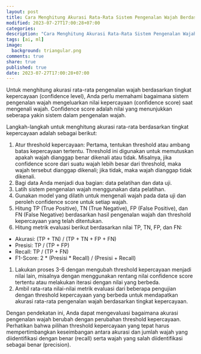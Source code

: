 ```yaml
---
layout: post
title: Cara Menghitung Akurasi Rata-Rata Sistem Pengenalan Wajah Berdasarkan Confidence Level
modified: 2023-07-27T17:00:28+07:00
categories:
description: "Cara Menghitung Akurasi Rata-Rata Sistem Pengenalan Wajah Berdasarkan Confidence Level"
tags: [ai, ml]
image:
  background: triangular.png
comments: true
share: true
published: true
date: 2023-07-27T17:00:28+07:00
---
```


Untuk menghitung akurasi rata-rata pengenalan wajah berdasarkan tingkat kepercayaan (confidence level), Anda perlu memahami bagaimana sistem pengenalan wajah mengeluarkan nilai kepercayaan (confidence score) saat mengenali wajah. Confidence score adalah nilai yang menunjukkan seberapa yakin sistem dalam pengenalan wajah.

Langkah-langkah untuk menghitung akurasi rata-rata berdasarkan tingkat kepercayaan adalah sebagai berikut:

1. Atur threshold kepercayaan: Pertama, tentukan threshold atau ambang batas kepercayaan tertentu. Threshold ini digunakan untuk memutuskan apakah wajah dianggap benar dikenali atau tidak. Misalnya, jika confidence score dari suatu wajah lebih besar dari threshold, maka wajah tersebut dianggap dikenali; jika tidak, maka wajah dianggap tidak dikenali.
1. Bagi data Anda menjadi dua bagian: data pelatihan dan data uji.
1. Latih sistem pengenalan wajah menggunakan data pelatihan.
1. Gunakan model yang dilatih untuk mengenali wajah pada data uji dan peroleh confidence score untuk setiap wajah.
1. Hitung TP (True Positive), TN (True Negative), FP (False Positive), dan FN (False Negative) berdasarkan hasil pengenalan wajah dan threshold kepercayaan yang telah ditentukan.
1. Hitung metrik evaluasi berikut berdasarkan nilai TP, TN, FP, dan FN:
  - Akurasi: (TP + TN) / (TP + TN + FP + FN)
  - Presisi: TP / (TP + FP)
  - Recall: TP / (TP + FN)
  - F1-Score: 2 * (Presisi * Recall) / (Presisi + Recall)
1. Lakukan proses 3-6 dengan mengubah threshold kepercayaan menjadi nilai lain, misalnya dengan menggunakan rentang nilai confidence score tertentu atau melakukan iterasi dengan nilai yang berbeda.
1. Ambil rata-rata nilai-nilai metrik evaluasi dari beberapa pengujian dengan threshold kepercayaan yang berbeda untuk mendapatkan akurasi rata-rata pengenalan wajah berdasarkan tingkat kepercayaan.

Dengan pendekatan ini, Anda dapat mengevaluasi bagaimana akurasi pengenalan wajah berubah dengan perubahan threshold kepercayaan. Perhatikan bahwa pilihan threshold kepercayaan yang tepat harus mempertimbangkan keseimbangan antara akurasi dan jumlah wajah yang diidentifikasi dengan benar (recall) serta wajah yang salah diidentifikasi sebagai benar (precision).